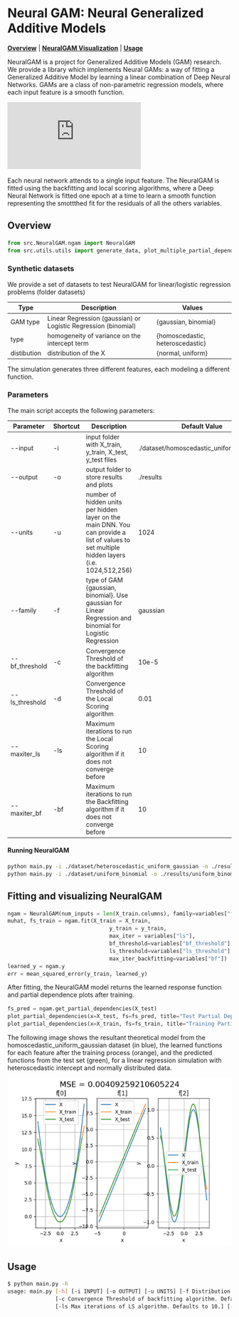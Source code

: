# Neural GAM: Neural Generalized Additive Models

  **[Overview](#overview)**
| **[NeuralGAM Visualization](#neuralgam-visualization)**
| **[Usage](#usage)**


NeuralGAM is a project for Generalized Additive Models (GAM) research. We provide a library which implements Neural GAMs: a way of fitting a Generalized Additive Model by learning a linear combination of Deep Neural Networks. GAMs are a class of non-parametric regression models, where each input feature is a smooth function. 

![formula](https://latex.codecogs.com/gif.latex?E%5BY%7C%5Ctextbf%7BX%7D%5D%20%3D%20%5Ceta%28%5Calpha%20&plus;%20f_1%28X_1%29%20&plus;%20...%20&plus;%20f_p%28X_p%29%29)

Each neural network attends to a single input feature. The NeuralGAM is fitted using the backfitting and local scoring algorithms, where a Deep Neural Network is fitted one epoch at a time to learn a smooth function representing the smottthed fit for the residuals of all the others variables. 

## Overview

```python
from src.NeuralGAM.ngam import NeuralGAM
from src.utils.utils import generate_data, plot_multiple_partial_dependencies
```

### Synthetic datasets

We provide a set of datasets to test NeuralGAM for linear/logistic regression problems (folder datasets)

| Type     | Description                                    | Values |
| -----------   | ---------------------------------------------- | ------------------------- |
| GAM type      | Linear Regression (gaussian) or Logistic Regression (binomial) | {gaussian, binomial}                   |
| type          | homogeneity of variance on the intercept term  | {homoscedastic, heteroscedastic}       |
| distibution   | distribution of the X                          | {normal, uniform} 

The simulation generates three different features, each modeling a different function. 

### Parameters

The main script accepts the following parameters:

| Parameter | Shortcut |  Description | Default Value |
| ------------------  | --- | ---------------------------------------------- | ------------------------- |
| --input | -i | input folder with X_train, y_train, X_test, y_test files | ./dataset/homoscedastic_uniform_gaussian |
| --output | -o | output folder to store results and plots | ./results |
| --units | -u | number of hidden units per hidden layer on the main DNN. You can provide a list of values to set multiple hidden layers (i.e. 1024,512,256) | 1024 |
| --family | -f | type of GAM {gaussian, binomial}. Use gaussian for Linear Regression and binomial for Logistic Regression | gaussian |
| --bf_threshold | -c | Convergence Threshold of the backfitting algorithm | 10e-5 |
| --ls_threshold | -d | Convergence Threshold of the Local Scoring algorithm | 0.01 |
| --maxiter_ls| -ls | Maximum iterations to run the Local Scoring algorithm if it does not converge before | 10 |
| --maxiter_bf | -bf | Maximum iterations to run the Backfitting algorithm if it does not converge before | 10 | 

#### Running NeuralGAM

```bash
python main.py -i ./dataset/heteroscedastic_uniform_gaussian -o ./results/heteroscedastic_uniform_gaussian -u 1024 -f gaussian -c 0.00001 -d 0.01 -ls 1 -bf 1
python main.py -i ./dataset/uniform_binomial -o ./results/uniform_binomial -u 1024 -f binomial -c 0.00001 -d 0.01 -ls 1 -bf 1  
```

## Fitting and visualizing NeuralGAM

```python
ngam = NeuralGAM(num_inputs = len(X_train.columns), family=variables["family"], num_units=units)
muhat, fs_train = ngam.fit(X_train = X_train, 
                                y_train = y_train, 
                                max_iter = variables["ls"], 
                                bf_threshold=variables["bf_threshold"],
                                ls_threshold=variables["ls_threshold"],
                                max_iter_backfitting=variables["bf"])
learned_y = ngam.y
err = mean_squared_error(y_train, learned_y)
```

After fitting, the NeuralGAM model returns the learned response function and partial dependence plots after training.  

```python
fs_pred = ngam.get_partial_dependencies(X_test)
plot_partial_dependencies(x=X_test, fs=fs_pred, title="Test Partial Dependence Plot", output_path=output_path + "/pdp_test.png")
plot_partial_dependencies(x=X_train, fs=fs_train, title="Training Partial Dependence Plot", output_path=output_path + "/pdp_train.png")
```

The following image shows the resultant theoretical model from the homoscedastic_uniform_gaussian dataset (in blue), the learned functions for each feature after the training process (orange), and the predicted functions from the test set (green), for a linear regression simulation with heteroscedastic intercept and normally distributed data. 

![](functions.png)
## Usage

```bash
$ python main.py -h
usage: main.py [-h] [-i INPUT] [-o OUTPUT] [-u UNITS] [-f Distribution Family. Use gaussian for LINEAR REGRESSION and binomial for LOGISTIC REGRESSION]
               [-c Convergence Threshold of backfitting algorithm. Defaults to 10e-5] [-d Convergence Threshold of LS algorithm. Defaults to 0.1]
               [-ls Max iterations of LS algorithm. Defaults to 10.] [-bf Max iterations of Backfitting algorithm. Defaults to 10]
```
